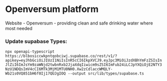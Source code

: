 # Openversum platform

Website - Openversum - providing clean and safe drinking water where most needed



### Update supabase Types:

`npx openapi-typescript https://blbosiccwkpntqobciwj.supabase.co/rest/v1/?apikey=eyJhbGciOiJIUzI1NiIsInR5cCI6IkpXVCJ9.eyJpc3MiOiJzdXBhYmFzZSIsInJlZiI6ImJsYm9zaWNjd2twbnRxb2JjaXdqIiwicm9sZSI6ImFub24iLCJpYXQiOjE2NTY3NzU1NDQsImV4cCI6MTk3MjM1MTU0NH0.Xw2zCdlaccWMQLY-Wb21s0VQ851bH6f0Ij17QUJgIOQ --output src/lib/types/supabase.ts`
